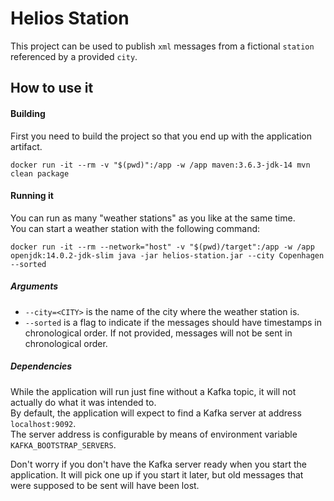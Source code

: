 # Helios Station

This project can be used to publish `xml` messages from a fictional `station` referenced by a provided `city`.

## How to use it

#### Building

First you need to build the project so that you end up with the application artifact.

`docker run -it --rm -v "$(pwd)":/app -w /app maven:3.6.3-jdk-14 mvn clean package`

#### Running it

You can run as many "weather stations" as you like at the same time.  
You can start a weather station with the following command:

`docker run -it --rm --network="host" -v "$(pwd)/target":/app -w /app openjdk:14.0.2-jdk-slim java -jar helios-station.jar --city Copenhagen --sorted`

##### Arguments

* `--city=<CITY>` is the name of the city where the weather station is.
* `--sorted` is a flag to indicate if the messages should have timestamps in chronological order.
If not provided, messages will not be sent in chronological order.


##### Dependencies

While the application will run just fine without a Kafka topic, it will not actually do what it was intended to.  
By default, the application will expect to find a Kafka server at address `localhost:9092`.  
The server address is configurable by means of environment variable `KAFKA_BOOTSTRAP_SERVERS`. 

Don't worry if you don't have the Kafka server ready when you start the application.
It will pick one up if you start it later, but old messages that were supposed to be sent will have been lost.
